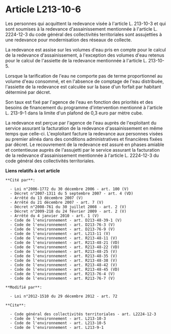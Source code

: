 # Article L213-10-6

Les personnes qui acquittent la redevance visée à l'article L. 213-10-3 et qui sont soumises à la redevance d'assainissement
mentionnée à l'article L. 2224-12-3 du code général des collectivités territoriales sont assujetties à une redevance pour
modernisation des réseaux de collecte. 

La redevance est assise sur les volumes d'eau pris en compte pour le calcul de la redevance d'assainissement, à l'exception
des volumes d'eau retenus pour le calcul de l'assiette de la redevance mentionnée à l'article L. 213-10-5. 

Lorsque la tarification de l'eau ne comporte pas de terme proportionnel au volume d'eau consommé, et en l'absence de comptage
de l'eau distribuée, l'assiette de la redevance est calculée sur la base d'un forfait par habitant déterminé par décret. 

Son taux est fixé par l'agence de l'eau en fonction des priorités et des besoins de financement du programme d'intervention
mentionné à l'article L. 213-9-1 dans la limite d'un plafond de 0,3 euro par mètre cube. 

La redevance est perçue par l'agence de l'eau auprès de l'exploitant du service assurant la facturation de la redevance
d'assainissement en même temps que celle-ci. L'exploitant facture la redevance aux personnes visées au premier alinéa dans
des conditions administratives et financières fixées par décret. Le recouvrement de la redevance est assuré en phases amiable
et contentieuse auprès de l'assujetti par le service assurant la facturation de la redevance d'assainissement mentionnée à
l'article L. 2224-12-3 du code général des collectivités territoriales.

**Liens relatifs à cet article**

	**Cité par**:

	  - Loi n°2006-1772 du 30 décembre 2006 - art. 100 (V)
	  - Décret n°2007-1311 du 5 septembre 2007 - art. 4 (VD)
	  - Arrêté du 13 décembre 2007 (V)
	  - Arrêté du 21 décembre 2007 - art. 7 (V)
	  - Décret n°2008-761 du 30 juillet 2008 - art. 2 (V)
	  - Décret n°2009-218 du 24 février 2009 - art. 2 (V)
	  - Arrêté du 4 janvier 2010 - art. 1 (V)
	  - Code de l'environnement - art. D213-48-39-1 (V)
	  - Code de l'environnement - art. D213-76-3 (V)
	  - Code de l'environnement - art. D213-76-9 (V)
	  - Code de l'environnement - art. L213-11 (V)
	  - Code de l'environnement - art. R213-48-11 (V)
	  - Code de l'environnement - art. R213-48-21 (VD)
	  - Code de l'environnement - art. R213-48-22 (VD)
	  - Code de l'environnement - art. R213-48-25 (V)
	  - Code de l'environnement - art. R213-48-35 (V)
	  - Code de l'environnement - art. R213-48-38 (V)
	  - Code de l'environnement - art. R213-48-42 (V)
	  - Code de l'environnement - art. R213-48-45 (VD)
	  - Code de l'environnement - art. R213-76-4 (V)
	  - Code de l'environnement - art. R213-76-7 (V)

	**Modifié par**:

	  - Loi n°2012-1510 du 29 décembre 2012 - art. 72

	**Cite**:

	  - Code général des collectivités territoriales - art. L2224-12-3
	  - Code de l'environnement - art. L213-10-3
	  - Code de l'environnement - art. L213-10-5
	  - Code de l'environnement - art. L213-9-1
